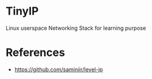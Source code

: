 # TinyIP
Linux userspace Networking Stack for learning purpose

# References
- https://github.com/saminiir/level-ip
